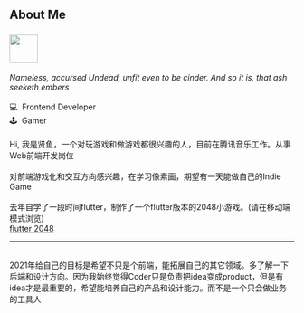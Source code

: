 <div>
  <h2>About Me</h2>
</div>
<h3>
  <img src="https://raw.githubusercontent.com/unkindledG/unkindledG/master/assets/dark-souls-bonfire.gif" alt="" width="50" />

  </h3>
  <div>
  <i>
    Nameless, accursed Undead, unfit even to be cinder. And so it is, that ash
    seeketh embers
  </i>
</div>
<br />
<span> 💻 &nbsp;Frontend Developer </span>
<br />
<span>🕹 &nbsp;Gamer</span>
<br />
<br />
<span>
  Hi,
  我是贤鱼，一个对玩游戏和做游戏都很兴趣的人，目前在腾讯音乐工作。从事Web前端开发岗位</span
>
<br />
<br />
<span
  >对前端游戏化和交互方向感兴趣，在学习像素画，期望有一天能做自己的Indie
  Game</span
>
<br />
<br />
去年自学了一段时间flutter，制作了一个flutter版本的2048小游戏。(请在移动端模式浏览)
<br />
<a href="https://unkindledg.github.io/flutter_2048/web/#/" target="__blank"
  >flutter 2048</a
>

<hr />
<br />
2021年给自己的目标是希望不只是个前端，能拓展自己的其它领域。多了解一下后端和设计方向。因为我始终觉得Coder只是负责把idea变成product，但是有idea才是最重要的，希望能培养自己的产品和设计能力。而不是一个只会做业务的工具人
